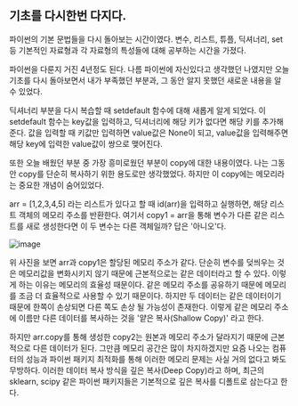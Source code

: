 ## 기초를 다시한번 다지다.

파이썬의 기본 문법들을 다시 돌아보는 시간이였다. 
변수, 리스트, 튜플, 딕셔너리, set 등 기본적인 자료형과 각 자료형의 특성들에 대해 공부하는 시간을 가졌다. 

파이썬을 다룬지 거진 4년정도 된다. 나름 파이썬에 자신있다고 생각했던 나였지만 오늘 기초를 다시 돌아보면서 내가 부족했던 부분과, 그 동안 알지 못했던 새로운 내용을 알 수 있었다. 

딕셔너리 부분을 다시 복습할 때 setdefault 함수에 대해 새롭게 알게 되었다. 이 setdefault 함수는 key값을 입력하고, 딕셔너리에 해당 키가 없다면 해당 키를 추가해준다. 
값을 입력할 때 키값만 입력하면 value값은 None이 되고, value값을 입력해주면 해당 key에 입력한 value값이 쌍으로 맺어진다. 

또한 오늘 배웠던 부분 중 가장 흥미로웠던 부분이 copy에 대한 내용이였다. 나는 그동안 copy를 단순히 복사하기 위한 용도로만 생각했었다. 하지만 이 copy에는 메모리라는 중요한 개념이 숨어있었다. 

arr = [1,2,3,4,5] 라는 리스트가 있다고 할 때 id(arr)을 입력하고 실행하면, 해당 리스트 객체의 메모리 주소를 반환한다. 여기서 copy1 = arr을 통해 변수가 다른 같은 리스트를 새로 생성한다면 
이 두 변수는 다른 객체일까? 답은 '아니오'다. 

![image](https://github.com/HuiseongK/WooriFIS/assets/118725086/ffd569dc-80b0-42bf-81e2-4808ef5cbcaf)

위 사진을 보면 arr과 copy1은 할당된 메모리 주소가 같다. 단순히 변수를 덪씌우는 것은 메모리값을 변화시키지 않기 때문에 근본적으로는 같은 데이터라고 할 수 있다. 이렇게 하는 이유는 메모리의 효율성 때문이다. 같은 메모리 주소를 공유하기 때문에 메모리를 조금 더 효율적으로 사용할 수 있기 때문이다. 하지만 두 데이터는 같은 데이터이기 때문에 한쪽이 손상되면 다른 쪽도 손상 될 가능성이 존재한다. 
이렇게 같은 메모리 주소에 이름만 다른 데이터를 복사하는 것을 '얕은 복사(Shallow Copy)' 라고 한다.

하지만 arr.copy를 통해 생성한 copy2는 원본과 메모리 주소가 달라지기 때문에 근본적으로 다른 데이터가 된다. 
그만큼 메모리 공간은 많이 차지하겠지만 요즘 나오는 컴퓨터의 성능과 파이썬 패키지 최적화를 통해 이러한 메모리 문제는 사실 거의 없다고 봐도 무방하다. 
이러한 데이터 복사 방식을 깊은 복사(Deep Copy)라고 하며, 최근의 sklearn, scipy 같은 파이썬 패키지들은 기본적으로 깊은 복사를 디폴트로 삼는다고 한다.
